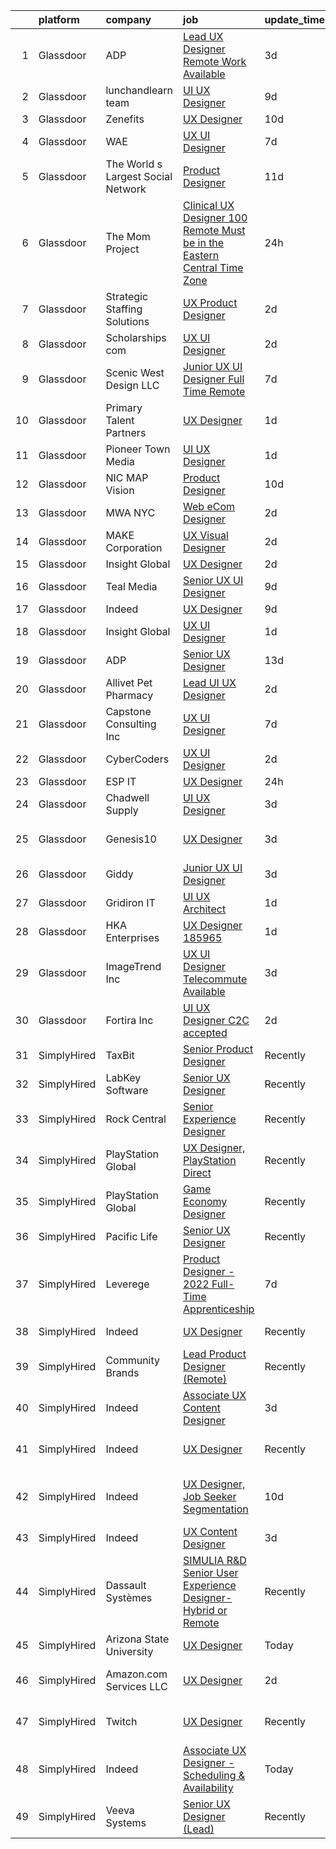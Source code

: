 

|    | platform    | company                            | job                                                                                                                                                                                                                                                                                                                                                                                                                                                                                                                                                                                                                                                                                                                                                                                                                                                                                                                                                                                                                                                                                                                                                                                                                                                                                                                                                                                  | update_time   | location                       |
|---:|:------------|:-----------------------------------|:-------------------------------------------------------------------------------------------------------------------------------------------------------------------------------------------------------------------------------------------------------------------------------------------------------------------------------------------------------------------------------------------------------------------------------------------------------------------------------------------------------------------------------------------------------------------------------------------------------------------------------------------------------------------------------------------------------------------------------------------------------------------------------------------------------------------------------------------------------------------------------------------------------------------------------------------------------------------------------------------------------------------------------------------------------------------------------------------------------------------------------------------------------------------------------------------------------------------------------------------------------------------------------------------------------------------------------------------------------------------------------------|:--------------|:-------------------------------|
|  1 | Glassdoor   | ADP                                | [Lead UX Designer  Remote Work Available ](https://www.glassdoor.com/partner/jobListing.htm?pos=113&ao=1110586&s=58&guid=0000018271ec21cb975ec82059b8a47c&src=GD_JOB_AD&t=SR&vt=w&cs=1_78353e70&cb=1659768677167&jobListingId=1008047592048&cpc=0FE1F5EA2BC84A01&jrtk=3-0-1g9ouo8fikhog801-1g9ouo8g32f33000-2964b2fa15e3ba05--6NYlbfkN0BdBocYeX87Z3tbYO-a3tIUonBsExDdYt9uQcyNDOozXqP-6GfjacfgnJd8vJ-A5HhoM3nf9_HC2qNaRSymlZrdK8-vkRQj8vwJovxOjQZ2gIJJItXvwpsyUi8fWUaIFTO4svYZl7Mv7NMLN9LI1_tW7_BSGKQ-ihlmHMEOpOZjx5JQxGOnp2u3OcE0rcitH2UwTkB9vIoiKggodjzbggKwDTOLE7uloupfEhzenjP9AmYVgO6oRorXgshz1RB4HnzlOWYBzdqHbICBejJikYwj5rSxy9RaAD9nKir4R7DQgSjOrHKNzgUsyKJ6RRHINcuF5X95GJnQHtQ_s8eXjdLcEv2nDuiY8RQSaj8JfTsZZoJnCUZMYL_KDAhOe_jLQPU71obpXW8L1w3NT8LfOMX4UvAHcGOga5-RWBoPOuXL8v9VXj6fUedbj3XnXM0NPZNvOAPApZSaEZBftwTDCtJpkCO6nmsp8Q4ASdVYaRbwyOofy3vPrH2Yy3MDFTgk0UQvdCtvkA0jcRH1YI86XHXc3AdBc-2lcAjBLog9aE6BOA%3D%3D)                                                                                                                                                                                                                                                                                                                                                                                                                                                           | 3d            | Roseland, NJ                   |
|  2 | Glassdoor   | lunchandlearn team                 | [UI UX Designer](https://www.glassdoor.com/partner/jobListing.htm?pos=115&ao=1110586&s=58&guid=0000018271ec21cb975ec82059b8a47c&src=GD_JOB_AD&t=SR&vt=w&ea=1&cs=1_9686c7d1&cb=1659768677168&jobListingId=1008032899077&cpc=42BEC95245890617&jrtk=3-0-1g9ouo8fikhog801-1g9ouo8g32f33000-3a8de8d5037b53ff--6NYlbfkN0AO-lx13pzomzdSppJUWL3QXsQT8oyFk4U4LWH8QC50CrUkuoTKjyfFxBUFMge57YCzx0RGHzuyZOwCJLs9LjpM4-d3TNMu8XOLNPlr8rnJr1vUm62btjotyH5JQkI9zphXMC4dS4GauxH8nPJZBRFLIFpyz9EQxON90JHBSEeTJcpM8CbSh698ZcHvT8wA12HhBIPyg9HqlgnXmWD0gGA__C34rPLdNKmqsuoVJWBKytd7CDfWWVklElwxB8_HwNHgMHpfKKUuQdUE45ftEJIMfvUsznwpBL0jx_74FJD-0Z5Up5YVkiv1JsJL9vKL38qIMfoxQ6mxwyS_EWu_CmgwZSJpD4WyFuo12vqoNXUB3j_d1QGcLi2o1Rz651rakoZGQhh-ANFTvufXdZcrx4CvGHRRVSlsldqGOTyzXXzH5h-ps2ap8xPSejTp64T42z_VPty7fvXRwVt6wPfvZl7wTFNgiYB45MND3nYPeSE3En_WG7JT4oWq)                                                                                                                                                                                                                                                                                                                                                                                                                                                                                                                                            | 9d            | Remote                         |
|  3 | Glassdoor   | Zenefits                           | [UX Designer](https://www.glassdoor.com/partner/jobListing.htm?pos=114&ao=1110586&s=58&guid=0000018271ec21cb975ec82059b8a47c&src=GD_JOB_AD&t=SR&vt=w&ea=1&cs=1_a5489a62&cb=1659768677168&jobListingId=1008030476790&cpc=E773D000C9BC26FA&jrtk=3-0-1g9ouo8fikhog801-1g9ouo8g32f33000-817899e02a15b526--6NYlbfkN0BP7N8pYsNWMWBMaWl8ZL7hgGB0AUGZOiHnEaoLHNDW9ROvVNa_h-O2VgHJxwiiK0EddK-2tsEn7g2Pl4FJZreyJaNuaWZKfgHyf8kZ17BjZKFvkiG0fHh_zd5iBX4nZP02WwC8DqDKxbPqXVxzLe1nTIUtK1upaDjoVAxCrLTmUJvCJwS70CQooV0a2rn2zlTou2ImYtq59hwnvEdkmMl_Cnz7GOZ6DCf612gs2bkXYl5Qvs0m8C50zrTPHEIpTvTWcS3TtNTfIZzlOCmw-qrUurNwtWkm02VvCqqlCSwKUaPN8Vid_yzvbgxX_GGjqrH4GKsNiK8oCY19xuSMIgWy-a-04_S6KlOVWv4wmE0Umcan6JiFDKqKVFZZWye0TIuXS7UiXX1M2KkGH5AdZoGz1b_p_lLSro7QJNetyOoOhJXhltMzpbOkkbp8yrA4Di21VZLJJCsI3Eo8PI21QipwqAZOCBon_vIjmaLj6rlhfcMNhmrEhuWx-ehllMmdd2Q%3D)                                                                                                                                                                                                                                                                                                                                                                                                                                                                                                                                 | 10d           | Remote                         |
|  4 | Glassdoor   | WAE                                | [UX UI Designer](https://www.glassdoor.com/partner/jobListing.htm?pos=101&ao=1110586&s=58&guid=0000018271ec21cb975ec82059b8a47c&src=GD_JOB_AD&t=SR&vt=w&ea=1&cs=1_69298388&cb=1659768677165&jobListingId=1008038079595&cpc=19A63F97CDAE9B19&jrtk=3-0-1g9ouo8fikhog801-1g9ouo8g32f33000-96f810d3dd78a011--6NYlbfkN0Bl9QJxqCZcWcAyXa034HOvbvet4oZucNDN581_ynRfl1w4Z2vSbYLN9J-8UY_LNbg3m-wMLwqRrFpu-w6Fm9bPy0kEXKbXLW2JhRjyeVIahrFNWy0-9x_5p1p1HaKqIlArE7_fjiNvi59wTmWRIQFnQXAdZ0TN2uC0Qo09sXqJsN5MOWqfKoMeCEFkTfsYeyRI7H7_cszhZfC2x3gUu_Cxeg7mCS_eKhLIL3wZsc0UjdD-QBUN3kd3DBZksrkLVYF6WY-AZjT-JrZ1CrYdXKJOgqqQf_ugdNge8nKp_z4k1Z2P-l-vMiQb1IKHBg3-5DL-f2o0oJBOzR1Y1mIdEoUf2v5Fyt-ACA1x60Ker0hIsb3OJbTJEqmJJF95MTsM39NgXiER20lrhdZfDwHED_PceA44qUrYGfA-2bhBFQm_pc9pvYVC7t6hdfPUXccUzKoo_1czW_YuYXEJchs9YGwES_mkb5efHzsFcOtapFlN0Qj6lFEavoiQKXG-K1n5WsY%3D)                                                                                                                                                                                                                                                                                                                                                                                                                                                                                                                              | 7d            | Rochester, NY                  |
|  5 | Glassdoor   | The World s Largest Social Network | [Product Designer](https://www.glassdoor.com/partner/jobListing.htm?pos=123&ao=1110586&s=58&guid=0000018271ec21cb975ec82059b8a47c&src=GD_JOB_AD&t=SR&vt=w&ea=1&cs=1_9a515d9d&cb=1659768677169&jobListingId=1008029344286&cpc=9DC6E4D8324653EE&jrtk=3-0-1g9ouo8fikhog801-1g9ouo8g32f33000-9038949e2b442817--6NYlbfkN0DSgjPPcnEdvoK3uuxfISLALE6pB1FR7YSHOr_tSg5_QGIhoz_2VqUepdcKLBLI_zT0NNf9qMDHy8U3JDrQpA59ZuLrOf4dCOabAlPdJThbn0idJRgoi3nAMvGzuK-IiTumMQNc6q0RpHt-2PUkvL5rFLaB3SvVYMJY5UWoLVAIzs_H03jbNn14qHf2MBWS55Vk2rDoqxPNTXevsMw3BRu2Cz2c-6JPJvbSGzayAtOa8YCjPq5b5Eb5n1P5EEhhxz4xs0dV-S-ez4wy-e8OGg0hFbyBXXE5hSpQeFQrsV1XIKZM6sn1FwKi9nEq0pXxBMi3zBfEua_tZuyusDae-rbqXsj8S-mmjXRYnZ2qTDdUQmx1o-FhDiQ0zfvI_1yhX_uAJzslZ-l9az_GPpVpN2zRiRuCbdfcUl08iIq6qkk_vWrPffKYXsN8a433-HVJNB81cMR17x_uchZoR7ARb5t2XkuxwCBzd_wQ45BBOf4ZqovCD7DfaqQOUTkH6YwulmPegjMEtPzS6NYVua48fUn0A-LTQEQe1L7B6bfnkj1g043_HUAscIiqoszikcPpZeAtQYpVv4uK88xJHN5eEs1T)                                                                                                                                                                                                                                                                                                                                                                                                                                          | 11d           | New York, NY                   |
|  6 | Glassdoor   | The Mom Project                    | [Clinical UX Designer  100  Remote   Must be in the Eastern Central Time Zone ](https://www.glassdoor.com/partner/jobListing.htm?pos=110&ao=1110586&s=58&guid=0000018271ec21cb975ec82059b8a47c&src=GD_JOB_AD&t=SR&vt=w&cs=1_28cb5020&cb=1659768677167&jobListingId=1008056448532&cpc=76BDADE3D6D9A820&jrtk=3-0-1g9ouo8fikhog801-1g9ouo8g32f33000-2f4d3b2958eacbc2--6NYlbfkN0BDp_epf89aHDQhKpPegNJQ_ldQpEFZQsM9OcONMGxWx6pU56EKHF58QjVdAUvn2gWS6t2tWCxTJ1UmOyUBc4yZaWsaawL5L1a1CNEW6tlPov5FxZ-IUXih6n-o00kS_hsYzmwbiy3BGXTTNaIC5kNk73ShYyTZ1og7xEagYjGPvTS0zM4_VbP04q26RR23DNocJ9R0LIc6UWPOEHxQI2H1Bws9teAkOfq3MQN6nuxDmJtlAkJS3_6T7sT09WP-_6LAQ9zx2jBbIRw5SpCnpIzp2HTRE7q23c6w47OwfejJ_FzfKgwD-HlzpNZb8I71EJyudiRJqSpYK5pKaOt7ThQ8alciHNj4lyS4dqscc6Gs-zHDM5LwG7m1-f7QZB6rZ-7h2UYBbIMgdVsqyTUQ0a9q4oykzTyNHnWoUXSNZAdIy1fZgks_OYcVEBZHf8jgstMaOTQIjR2JzFgnu42k3oN7ydKg6n3iO2zI4aa7sXnTlQCv0N-482TpONrSNA7j8ff_41PIqTjBXY23vxxpih9QIXG50QXjY03IucFIAGdIZv47lPdwWrrPTE9RbJSGA-g%3D)                                                                                                                                                                                                                                                                                                                                                                                                    | 24h           | Remote                         |
|  7 | Glassdoor   | Strategic Staffing Solutions       | [UX Product Designer](https://www.glassdoor.com/partner/jobListing.htm?pos=121&ao=1110586&s=58&guid=0000018271ec21cb975ec82059b8a47c&src=GD_JOB_AD&t=SR&vt=w&ea=1&cs=1_69e26070&cb=1659768677169&jobListingId=1008050113855&cpc=FAE5E775D180B2FB&jrtk=3-0-1g9ouo8fikhog801-1g9ouo8g32f33000-98841d19898350f3--6NYlbfkN0CB4h_TpqywgMPZecH4V9H9bCqyxawBCNsXMflKEtNjwO2fll5mMkHpz7n5uDiwffxroCJ3zDFyPjbN0ZgzVfzAMnmutJI_FMToLbH5l15KIrxFL8ROnZ3z8rbPHPISNGrdzItaryv6hTfvTvaZJ7ewmAxc4E51W7YMcmomoWifZWozI-0g0GxvmR74hkvTmhNGslf1Ld-1stMZl9lUlGX17QyN--UG0A_jI6YVxFFX0DpBymU3qPCVAztg4bvMo1cJhXSTe28yITtfAEHyr7fnw789aoeF0WoYegU-jHA3BF4Kk1VptKEdtZXu7Fox51JKc7mOOYwkPswt8nmuMeONFQ2YrAYFUhlAEBdtPrf2hH_TXuCxq0VU4jSkmWNseNWYWjryNuw-jJTzbIehkMbjDOSTaJVTQ5K_lsCnY_yf6_1xM7HNh8jqG7Xp2lpe_ojONyErt59rO6ZZKDF6DeCHLj5z7Wm862MJbQtOYf4n0UWsGdb0AgBB_CfwBtQ4fIcVKZZt8YdsOw%3D%3D)                                                                                                                                                                                                                                                                                                                                                                                                                                                                                                           | 2d            | Remote                         |
|  8 | Glassdoor   | Scholarships com                   | [UX UI Designer](https://www.glassdoor.com/partner/jobListing.htm?pos=108&ao=1110586&s=58&guid=0000018271ec21cb975ec82059b8a47c&src=GD_JOB_AD&t=SR&vt=w&ea=1&cs=1_77e55eb1&cb=1659768677167&jobListingId=1008050079238&cpc=1160948BCBA38B5B&jrtk=3-0-1g9ouo8fikhog801-1g9ouo8g32f33000-97a8acf3ea5c8738--6NYlbfkN0DWtRa9NJfjQIs4MWRRqD4F41esfMsK79cV24t80VXfzZFDOyjDImd-IclW-0YU-FFRddvaqkPtoCSFNAvOXXkQMksm5Muj6aGNoc3nAmfzlON6-bxQzkIoj9ssJ2UeiNKRHWt4mOANrnVEggc6Fd3aAw1eYDzyMFhbJ6fhSA2KdkFNxX7mpRoA-c4OrqGldVtkH3MgB41Cyf-JrA0lt7o5DBx7WjIVeCtOOCKw2JDsw1IsWXCbPq3G8ETmguV695J06I2_cU9-2l2GxQYr2nrgcO0TCxb5h6pEbRyP0rPGRnt8JnOeMpgZggLvhYr8a28RklFNV_A8SEqfRNR3UjsmYim4ICDilBM5GBSUWCaf-tLZ2O--MvhbSbfoBn0XZoIvLyTc-WJG9j1dmhpqYDsKdWGTPg_iZqlgXjV75SNVsMwYG3fJJjZNTNHq6q1ojcnd1fxoVxtzSdxEe8iVJofc8dkyHPUZYDx0zyUCfa77dgStmUIdyBQ1)                                                                                                                                                                                                                                                                                                                                                                                                                                                                                                                                            | 2d            | Highland Park, IL              |
|  9 | Glassdoor   | Scenic West Design  LLC            | [Junior UX UI Designer  Full Time  Remote ](https://www.glassdoor.com/partner/jobListing.htm?pos=105&ao=1110586&s=58&guid=0000018271ec21cb975ec82059b8a47c&src=GD_JOB_AD&t=SR&vt=w&ea=1&cs=1_de3fd11e&cb=1659768677166&jobListingId=1008038829494&cpc=9908D8D4413DBB8A&jrtk=3-0-1g9ouo8fikhog801-1g9ouo8g32f33000-dc813bf411e91ac1--6NYlbfkN0Di20U8kyODQb6-AO2Vji-gz3AZLHnbpBo966FLagvruq3rFILu0QvDCpK9UhdhY_d3JowbU6n4M11Js_LYbmnqLHRnBQlkIY0B_Cmuwl9MtxMY5L1RwWegY5XzXch3d-pZliW03Y6g450BCFkjxvpcFSRt0cU3pNoMNOeHGzZK_laZvnMCqk-rDD-w6puXKxHXeoK1EHErHaNKfSzikUQsCo2vmzpCv2I2eBu4rA5UdHIRo4_MEaTI6COBn3UN2i8pZXMo6Xj7ZS9rYrcbgY8VrJbUhI-CXn9ytgkNDFEjqWZDmxo_JeMZHlYQuj-gfHBZMR7o_ekWv4QAXqXtPCGzOlAwEnvD9R7UBEnJ9JIOjDhFEpoTmo2Jj9v55aNhsoAA-mSXRF7VNrkdwggE4mAZulu7LsFTRZqD7eO6kWwN1dUX-m8qRU2HO9U3zSV5tcG6ipkX4DwxwA_PwHFLXGeG)                                                                                                                                                                                                                                                                                                                                                                                                                                                                                                                                                 | 7d            | Remote                         |
| 10 | Glassdoor   | Primary Talent Partners            | [UX Designer](https://www.glassdoor.com/partner/jobListing.htm?pos=125&ao=1110586&s=58&guid=0000018271ec21cb975ec82059b8a47c&src=GD_JOB_AD&t=SR&vt=w&ea=1&cs=1_0cb60c88&cb=1659768677169&jobListingId=1008053524519&cpc=C4A69CCDBB3B9599&jrtk=3-0-1g9ouo8fikhog801-1g9ouo8g32f33000-5ee6eb20c2b9cbab--6NYlbfkN0DOCvLQenlXS7fh3AEEtPwhntZQnPW7UfiJ0vyM-Z38ZvlXuLrJoooXVJlodcpC3T8hTzOvpiK5C4H6wi1HvJ2huspCpdvkP31oKJ33ilDiCz8Qyc0dfp3O3ryvu4Xl2SMd097I0I1deXUtvkwR6PmfE34mjfrzDoyHVFiO4m1_h6nKYlcIOZxc3RPBZ1plvT-_JzMQ0aCJWKQjxc7r6DvF0n9QaqKRZI7MTe5OYizfRo5z776DoPMtOrnC3cxwBcbwTKi8-V9l0qrCT6A1dNBxfI_HuoBYzqZuVamlJ6uMzH3XkXYjT7NZFi-zTCHbnWIaRFHr2sbUTH_63oR3zNgzNPWpCWvarlZjiXhTRPckRnBsaMQ-FZR73cjifPmsuRDljuBGWx-UkerWMj64Bcgh80KsWcUDfCly0vIn9qjESoU_eRkI8tKUpbvriGWFiSMIMiPt6SMr8GHtm1fxI_etLaQkiYYprt4vTa2vzxlMMYZbaS3LseUE8AnBUvVGwkG3SNNPqC-WoZlm97zj7xbD)                                                                                                                                                                                                                                                                                                                                                                                                                                                                                                               | 1d            | San Francisco, CA              |
| 11 | Glassdoor   | Pioneer Town Media                 | [UI UX Designer](https://www.glassdoor.com/partner/jobListing.htm?pos=106&ao=1110586&s=58&guid=0000018271ec21cb975ec82059b8a47c&src=GD_JOB_AD&t=SR&vt=w&ea=1&cs=1_0c5207c1&cb=1659768677166&jobListingId=1008053519695&cpc=1CBFC3E34E2A31FF&jrtk=3-0-1g9ouo8fikhog801-1g9ouo8g32f33000-7631de82af3645a9--6NYlbfkN0CG5R-8GSUHj9iOWrZmUHYQdG78PYNqJz2I3anfFdZgO42GPmU-HaHo28VJBSjhZw68gRlXoHu4cgm8OmjlO4PsgpJ9ALD9pHnpXWT9mqRuP8sE_xZcvUPifgP6t_3ItmEJSqjnY11aEQU-qNFXUlD6uFhwDH15dAgDr154SJiKyjDTI2fcvCIACWrBFcWJl98NuQh8yKkGwQFbIGQDz_FKpFE00m5lupxGxVQukh--2OHRGPh9pRIWsecoGi1mJMEqDR1JOMZQCdobPyXI7KlQ-EGIG_P7-N-aJ4zzzbNJzm8XWcI2XN5utt80VoMlOGONjEuP0Fb1b9_7oXl2_ATNgNijrrIl_I_05-Sus_dzt9FKGTa81V8gb1SP52VqqE412nMPLrcCY5vUOWenXQNgG5LAbRBrRk6Yj-joRGvaK0EAGpIHkWc5i-_WBeExgyufc6LxSBbTLgcWGyR0AEL4SmmG3FcDYE3SE8PXABid3M7_47hwA1H59mXx5RTqJD4%3D)                                                                                                                                                                                                                                                                                                                                                                                                                                                                                                                              | 1d            | Remote                         |
| 12 | Glassdoor   | NIC MAP Vision                     | [Product Designer](https://www.glassdoor.com/partner/jobListing.htm?pos=104&ao=1110586&s=58&guid=0000018271ec21cb975ec82059b8a47c&src=GD_JOB_AD&t=SR&vt=w&cs=1_d1196b6b&cb=1659768677165&jobListingId=1008030867814&cpc=4B86475FAF393599&jrtk=3-0-1g9ouo8fikhog801-1g9ouo8g32f33000-60d9eec4c2205df8--6NYlbfkN0AtsoojotSgbIPhmq4zAQgMxAsohilgvjj0WpDAr-D6-AN6xsHP4aec7gX_7i4O97P3euTb_mLS8EUjoViJCSDtRmeG4FYVXE0XYZobGSwhO6ncyfoaangJZqhXvNaJS6aC5NqmmPwJE0D8kR8HMLaUlxRM5YxzX2UJqgW3lwv5sCS5HadJjfdx63sk4VwrECSDPSlmhL9k6W5FVRfP1bSxK2TMFlCdsJBOb3RiId0EQA_CGDMAjlQSqHi9bjbQ9d6Rt3q8fkkmrnRZEfRhgolgy8w4IBifWgTk8748W5ujynjlyA46i745P4cZm4Bwnc76DPS1v8uh2llQPsdwWYbZeDPqJgIXmuCc7N2xBhg2Sm6i-BJNFXYsRi6Qh_c_R9syOxXS724l8R2FoEG12v6gdvws9bcN330MzZNatJ9GIVCyCeFzWEQmXQPfDUNh7nBzSUbFNR0EYM2_P0Je9w9ROnK44gl2hjtgkTIAMXD33VdXtEpuXFlUYzc5_BDI0wlJvX-YC5q-W3OO3rcByX_ppbF0bNO2PHz_qv_wMQznNz3-BemzCv6N)                                                                                                                                                                                                                                                                                                                                                                                                                                                                               | 10d           | Remote                         |
| 13 | Glassdoor   | MWA NYC                            | [Web eCom Designer](https://www.glassdoor.com/partner/jobListing.htm?pos=124&ao=1110586&s=58&guid=0000018271ec21cb975ec82059b8a47c&src=GD_JOB_AD&t=SR&vt=w&ea=1&cs=1_13741870&cb=1659768677169&jobListingId=1008050965432&cpc=D2F1DE17EE1F43B9&jrtk=3-0-1g9ouo8fikhog801-1g9ouo8g32f33000-a5d3d31ad289c916--6NYlbfkN0DZZww-p_mr8GWlqIRBY21Wjl_Fk3kglyx5_HcxykVqwSsECBUlGZCPUD5GS1d_Bdgu-8oeqDOWH8NjxxueJuiy_0AXQ1-PcQOAZ5DIEwyWBKBsUeZOQJZyk7KyVhFHU9eQlvxXGO7mLDhfrr_Oxvg63cze5VN-NmT2hcFzTjOPdrGUXgeCP-ue0OWcckCoJqJpnuhfsqfPM7ReVerr61hziagvj5_gRUNhDFFNNHL_qm8ksfG0NpkOx87CoM_4s9zmZBVo1FTcNX6yHyQe4jX0BMU_Xn6cg14RJl-XtBcMPNVd34dipwV-lCjOQumJwQHCWlNvMx2lL55W0fq1s2_GTeUmzwgp0ZRMAuVkEK4A8WhwKB5s2fU_SciO2Xvzuzi6ReQAWAA3a1a9Zl5SHJ8BkAaOiYVmZ0-tsfFekL6hovXyRqW589HmtbzDFwYYMPSJqCD1Dj4Q2Ns3_18vVX7NHVU8OR3CBDkC27RuoJxSPUV5XpWMZsP95aDO24WiIHY%3D)                                                                                                                                                                                                                                                                                                                                                                                                                                                                                                                           | 2d            | New York, NY                   |
| 14 | Glassdoor   | MAKE Corporation                   | [UX Visual Designer](https://www.glassdoor.com/partner/jobListing.htm?pos=118&ao=1110586&s=58&guid=0000018271ec21cb975ec82059b8a47c&src=GD_JOB_AD&t=SR&vt=w&ea=1&cs=1_cd2f3ae8&cb=1659768677168&jobListingId=1008050569538&cpc=8795CF9063CD573D&jrtk=3-0-1g9ouo8fikhog801-1g9ouo8g32f33000-1ab1234a9cf573b0--6NYlbfkN0DBngY5b4yB-TlcVsy-QsRo8iRp5hY8m7P-4u0yD8OPehX8tfe9tVu8yLDxUwV1mcVVr6HQqK-XXkStH_mES8yzFr-Xf6G09LuMOB_7GimOBH5KfRR9xl7ZTuR8idW0MzBb19k_xIbuXGKNqFpo12xLahpHg0En46R8fWmnXemyPYwd4yWJwnwIE5KQ1uhmBqjM6CnGU85vqC42v5HUJubhVC6uR0Y2QXLo0M3P2mTmJATOy4NMDv0WsJHR1AE3UpjeTmcLyKIiGZcRUGWbIa_VqgogcZ-ogoh-FZUrJZfvp3txO1Xes5QGoVonE6hwbUMkWrr5raI6vtX9ZkdT7iqqK_6iEVP_TkhMCUbY0a0dhe5td9YGCfNkofZzSnpZZYPVhkJRblD2vv2lvSqluhwX1ob3-ALMbf-IpGYSTs01kHjaJb33q6tYG0Djc9UZWHwm0BH811Om149q32KgJnxX3T4g7KyVDY6Somi3x1pjubOFR3flDdbDdzaUCbqE5J0%3D)                                                                                                                                                                                                                                                                                                                                                                                                                                                                                                                          | 2d            | Remote                         |
| 15 | Glassdoor   | Insight Global                     | [UX Designer](https://www.glassdoor.com/partner/jobListing.htm?pos=129&ao=1110586&s=58&guid=0000018271ec21cb975ec82059b8a47c&src=GD_JOB_AD&t=SR&vt=w&ea=1&cs=1_7890e2ac&cb=1659768677169&jobListingId=1008051039502&cpc=451933188B21919D&jrtk=3-0-1g9ouo8fikhog801-1g9ouo8g32f33000-c392ee46aa340a1f--6NYlbfkN0BKkHZu3wF05EeDimN_p6sYpKCMArvwa95YdH7UpkaBCobj99dZAfyuabIV-dEThHX6l27T5hlGggf7tU-7bPjrpMbHOlltHR2S2wo0YjGu8vMe8qhcjARM1tP79N8pwBMBG3ApmqCpkRHxj6lo2PbfAxa0WuOaacAyKSM9TmvnfNKDvFZsV2k4VG45SD9MU_sojeU0SbAS2yo_xFR4sDJERNqjHgp4tDbOdAZ4ixTq3Hi6L5uDHUE8I4CR6O9V1fWEcjrLmUri395Wb707DjCXEE8hrimd_2CODCu3uDH1BawC0Vyas3m_O9f-egI23Icr8Cldy820WqSoc_ZB6W-XyTJ4b-F7J_wY5k99btRMzupkdji0avIfTkpPeuzNxXzUT2yzvw5mYSfLJbVXgzXFYTPDkLPLaq8ZEZ4IDE29WOSCODmpGOSxoREl_0cPMo88IbIEpJ_OOqusK8D25soKZBsF7rq4SWIIcqdbhSmdQbUoaXC0Y2gvWgpK16vjUajt9FrQLXZwn7O8XNTDsXZR)                                                                                                                                                                                                                                                                                                                                                                                                                                                                                                               | 2d            | Remote                         |
| 16 | Glassdoor   | Teal Media                         | [Senior UX UI Designer](https://www.glassdoor.com/partner/jobListing.htm?pos=116&ao=1110586&s=58&guid=0000018271ec21cb975ec82059b8a47c&src=GD_JOB_AD&t=SR&vt=w&ea=1&cs=1_bfe42250&cb=1659768677168&jobListingId=1008034205239&cpc=44CD5376B8534B8F&jrtk=3-0-1g9ouo8fikhog801-1g9ouo8g32f33000-cc4dcccb2709841a--6NYlbfkN0CtoeRtagomAT2JEB0rPmXxWxZuy07FcrbwMayxAi8fiK9G27nXMfnxyjcHhzI-RVvPWWFnszULFj-1xjhhBRaRWZk3pxy9NNprN6Q1ZBShmS4onhZFgXyFWmr5x5vZ5u43-9CCeRy8zEel8bmbuJGlxYxsNYSMA9RkWHsUVXVAYYr9SB71EMnzNZSZ9V0SDU0ZSkMNWJJb0kMVGZ9KRKkkhPf3jiUn3VHX2d6-c5Ua0Lt0lKrW0qned1Ifv7JUBI8UtMxm9t89FaueXuVhqnrupkZSLM2Zk7C2XM6338hHRRdFKZv1iCZW3kE6jxB52JXfas_OpH2lKM5_cyMoutujO7JNHpc59YS0jCo22HdAaGkFD63na-XMWlaZqJcjr8d-3a32q3cyUrGXmXjKNOjiP3ZOpaIuiLyqn97G9tcIv2_rwa1NbOjd3gcm4TtmCdqfo4b-G8iiGkzcrlXZ5c8AbsAqdYfJ1Np-plkMGFp-L46SGE4xjd8O8MtOq94xyZMk39RQnR84MotvLrAx8K2d)                                                                                                                                                                                                                                                                                                                                                                                                                                                                                                     | 9d            | Remote                         |
| 17 | Glassdoor   | Indeed                             | [UX Designer](https://www.glassdoor.com/partner/jobListing.htm?pos=109&ao=1110586&s=58&guid=0000018271ec21cb975ec82059b8a47c&src=GD_JOB_AD&t=SR&vt=w&cs=1_acb61008&cb=1659768677166&jobListingId=1008033235229&cpc=B101C867B3EF2D75&jrtk=3-0-1g9ouo8fikhog801-1g9ouo8g32f33000-dffea64849a95273--6NYlbfkN0CiRNM7CVr8YueLFKlzwbFWI0o7IjV438l4sVrvKZ0flpURU_mqoI8EbsK64YRr3OBE7-7hwEAguFsedq6ZFPdQGSNkKEZYr3ZQHsysnaQRAkLx1mpGi6CRjh1yQzk0lYs7NfThxdK2JjB3wbdCpDTgNYhuS5egHOMo5YNe95Z1KusWhllQhIlhJxRPQr6v1Lwwv_Yn-ibr44rviZKZxsqR468IXKpG1S8ild2KHCwPqLly8XqCJBbPUrv5kWPK9B7ny4pkFb97M-m6ZPUd3JO2rIfCRLpql5CCzhtCYTJbju8JOex724yTkxUhhN6AikTqivtii3OG4M2yFyVkWUSMQwV1hDz8uxBIp1lO5nzb-1_QEBoVj-mU4aFqOXjDapWWSBGkiHYzm0T2iz-mKLJA8H1MGec7u8xwO-LvT68OaCjWwCgKKsGjqJCTqkkMBdoMWL2d16e-_xCgzbYqQWBkvGd-6C-L3IaP7_hx_olPH7blNXUOw-JGPIi9zcZ3_jXflUtrEDRScZuXso15qTHpwoePZQYLhyn6cF0M__2AJA%3D%3D)                                                                                                                                                                                                                                                                                                                                                                                                                                                                                        | 9d            | Seattle, WA                    |
| 18 | Glassdoor   | Insight Global                     | [UX UI Designer](https://www.glassdoor.com/partner/jobListing.htm?pos=126&ao=1110586&s=58&guid=0000018271ec21cb975ec82059b8a47c&src=GD_JOB_AD&t=SR&vt=w&ea=1&cs=1_03673f2d&cb=1659768677169&jobListingId=1008052953190&cpc=654405A9B1E0A9F5&jrtk=3-0-1g9ouo8fikhog801-1g9ouo8g32f33000-470d05866739d055--6NYlbfkN0BKkHZu3wF05EeDimN_p6sYpKCMArvwa95YdH7UpkaBCi52Bcb3JNt3gbZrKB95T4Y9O33UVOiehw7FoDG-GaaEolMUnReaTRE5kFnSvKQ91awDatfl6aDg4cCmf2sjzftduIbpcOyxkJRh2gvKjA2XJ67VllMUhR1DxjNU5ecHPsdfs24_TIUxSUXiOGg5zBu-w-dN0W7KIjP6YThTXgVWmORsUNyy_K3YqGyvNe0dHnSwzrMedMbe9byRrWx6WoJmpHDKR7vgnMTbvbdPK5We7tOUjjYYkhj60Bg6_x2WKQSL5Hsck56zANPMPOuerOV9IUOR1EkjQrF29V_JeIZJjziMaaAfztfl1EGWjJlpqvFIgDAaLKA0ehQBBd8caUjV9FWozABwkGW7U23qrJ20weuHoPLTBlUalGIYbh6NU0gWBqi_P_BvMEg0elJUYDMzNM3EydgWrFpDBKo1m9dPfqEDU8foiAIV8mhldXO4hVoB1quHT9TKOthbvqy6R1dgcylVzs3vVA%3D%3D)                                                                                                                                                                                                                                                                                                                                                                                                                                                                                                                | 1d            | Remote                         |
| 19 | Glassdoor   | ADP                                | [Senior UX Designer](https://www.glassdoor.com/partner/jobListing.htm?pos=111&ao=1110586&s=58&guid=0000018271ec21cb975ec82059b8a47c&src=GD_JOB_AD&t=SR&vt=w&cs=1_c5fcda78&cb=1659768677167&jobListingId=1008024932844&cpc=D7FE8E303655E3F3&jrtk=3-0-1g9ouo8fikhog801-1g9ouo8g32f33000-488438198b793550--6NYlbfkN0BdBocYeX87Z3tbYO-a3tIUonBsExDdYt9uQcyNDOozXqP-6GfjacfgnJd8vJ-A5HicHqTZo7SFW2qTYsNCTuKHbipRB833w72DsnkLfY-_2y7aTaqT1lwe7xqs9WlWRNviv0YZJ5PFGpfEzHVdggSF-Fa1yPTTEKsb0r_n4hxzMIw73lpBSbpaiZiHZZPLEtvCsnSmARNiY7Y1EsuVn_ftJF2l7CUSc3zAxwwjlsEDrJqsp8G6HiFKk0rbV93or90YJwz9Ko_2zKtqrKBCgLmHzbgj-KQvXTbks-pr81pcC6yhxmf_ai5-2V4BREB3KJmWnGceGJjGI_1hplZzgvlG_RxVFWqCfQypjhY5DisE17GPzuvMwFRY28BLRw0eVrkPxiQoqE5J3668TdLqlEa_mSAuUW_5bjO-PemLwxDWyL_YkpUdd0kLYYbS4qUBe7H6_albFXFcqpJwy0Tpge84PY1ZJ7QIH8S4y09KwMlfXPMcA7qxqbEHgKwvjeZK3q0w9MRvYZNH_pb92akW83154wdQHvR0d-0_nunZAciQqw%3D%3D)                                                                                                                                                                                                                                                                                                                                                                                                                                                                                 | 13d           | Parsippany, NJ                 |
| 20 | Glassdoor   | Allivet Pet Pharmacy               | [Lead UI UX Designer](https://www.glassdoor.com/partner/jobListing.htm?pos=112&ao=1110586&s=58&guid=0000018271ec21cb975ec82059b8a47c&src=GD_JOB_AD&t=SR&vt=w&ea=1&cs=1_dae64815&cb=1659768677168&jobListingId=1008050437239&cpc=45DC3EB807283E85&jrtk=3-0-1g9ouo8fikhog801-1g9ouo8g32f33000-7761d3b620f3de52--6NYlbfkN0CzcDFs8cjNZITHzPaspPYUdxCTppyanGLeq-qEeiOFH9BBGa5mLD_Q1rbMGLN8A3lGCOzQlyRDjtXyLlUpmfIq_IXkTdrApkeOv6z0dZ9LtxWsxq_vEm5_lBPzwT-HvRp2SkKJ4tZOu93e3OPa5A9D-X6xMnjpN9YnfuZf25YcMfkqrHOOWRBk9n4SFXjbw8PxqlEMyjBYLj1J5JyS8rOGtFSacLBS07p84MUnasc0NaVgqgrd2ziljOgbIj-Gd-gjiFKvxTth08GS95pfUt78cTLzSOq2QJlS7tnxXJb_IV8Byafo9Sw3ma7mky4Xwr-OuM3WSnqTWLU1A7yNy1dWuXtFfRN2fj30vI3uk8teT9PpX8DDgTjnptNvYg6TP7RoLVuKpg5sEvpKG3Fpj95icKohYjEu_hmO_K1Lw0Kp6QR1ASTgu5rjnOghYa-5aQBVZaF9RVLS8swuyL3Ju818W85CDyrF1yTXUUYPNLILWoX4bh6m6uXGtDON4782qJw%3D)                                                                                                                                                                                                                                                                                                                                                                                                                                                                                                                         | 2d            | Remote                         |
| 21 | Glassdoor   | Capstone Consulting Inc            | [UX UI Designer](https://www.glassdoor.com/partner/jobListing.htm?pos=122&ao=1110586&s=58&guid=0000018271ec21cb975ec82059b8a47c&src=GD_JOB_AD&t=SR&vt=w&ea=1&cs=1_b400ddc4&cb=1659768677169&jobListingId=1008038023907&cpc=5EFBB0462F9C6B7A&jrtk=3-0-1g9ouo8fikhog801-1g9ouo8g32f33000-af061ea4a5cfc7b6--6NYlbfkN0B96V2X-ktcizmBETSpagECMuEmqz18d3bUfhM7kAXLffEXIEXFlRommVREmklqT0anZiBABEpXDNg3k9unyGK1ffV2YTkEWnCH4PrhuVsEdUG8WAGdHXvJhRiTukQ_sg1Aq7yQttyJVRn-YytSIbCZv_8IzO-XH5oy1KXeU3pHyBx37dGttXdNWWx-fQNHXJ9H1lQ1frFIP6KZD2Og-_jZ5kD0z9ShKUb6-KEN3UfiZekz6EMAyfUKE_WEwbYV_f_K-5Y-w5GGVgAhSufWupdKRPoU-nJINa83LvBl5TF1R7ZSSxj1SkpmcBtAHFUcyP0zbJsM4VSERiCCLHcUYODb_D1NuGjRNYTmHdLU9bw8Bg12-xGUdwHwYcsHSznvsM8t_jacaXgfFWPpMHNpQ6whGdBeSkxnrz8NihQSVya7zEIcP9iZhh1r3Srcmqoj83nKNOSLn_2wrLFBLWAfmYinTS8xO96X0hdy2EHqV-TROCyqbQNOL2xE)                                                                                                                                                                                                                                                                                                                                                                                                                                                                                                                                            | 7d            | Remote                         |
| 22 | Glassdoor   | CyberCoders                        | [UX   UI Designer](https://www.glassdoor.com/partner/jobListing.htm?pos=117&ao=1110586&s=58&guid=0000018271ec21cb975ec82059b8a47c&src=GD_JOB_AD&t=SR&vt=w&ea=1&cs=1_97fd3657&cb=1659768677168&jobListingId=1008051433349&cpc=FA84DF7EA1EC2398&jrtk=3-0-1g9ouo8fikhog801-1g9ouo8g32f33000-c848784e4a217de0--6NYlbfkN0CpFJQzrgRR8WqXWK1qKKEqALWJw739KlKqr2H-MSI4eoBlI4EFrmor2FYZMP3muM1q31frYDbJHY0AlzNGbPbecZA9A-dzQlvIUvaal-76WlyM5CDY7GhnZZLKCfoz-VNKXjrbVG_NzNdHOE38rXBSGnrMShAiJWU5-89TbGBb-NsPtS4BhTtIhvoEqDB7Sz2EM4EWjIFKcsEdBA-gEIEN_h9fV9nXcC0CAVrUo8aiQPHuwYsePiFVDlkn9gx_9dwhrUdXWjE2Z0Vd5PzpZFrmHTP_sJAK6MMtNH0h-1SI9YCS1PEh4Z1nhXN_IAAfwuSpkJ94ZS4Ytir9_oUdJOEsxLoEaE1M4pMu7l-wzYWdus6htKM87xzr-ZFJC7RVlbkw5UKB8fcE3OEnxmr4u6S7qcpOe5HLLQiMsYzvEa_PBPLjIbqxVvRp-_c7XfBb54EKyo2MPuFZmTYYGZ9xI6RH8_8bZqIDknvcXb4IbXq2rMLDx9sQL1uPVBYLHQxBDhYbhEyvbgJWynQ5lType9kyISpSLK_GKihVL0EmKlr06WoUbH3C3zPpzEZGm94LYUtj3a8CHOQkqCMFE9ThSDcUyiGTU5E4g7_4HaIj9GkQjMlLYA29RwPZZ2P0uEN9LC5nqDR05E7dnsX2uo-trYhR0Ee_QmJrdNECMdMtkO7ubs4ZyBuPFb_Kl5I1TRy-xBbMKnHVFALwmfza4-cHrD6nagWzIcQkZDGUOzSQlhySDboIeHYev4xwqchQnnI-InN2vzkWaJaYwDIMhLT-SdMGWdZboGqU21VpFV1DEqOh96xVvDzNYs45tWrZlDzgqdg45yRAyHH4aey5yupcnism4a-fWZuUAh6QdRE97smsi1BJa8Vec7Gw3BhE-9VpSum4Mfth5D473MXzuArTLGrSxewDLJT_gp_GIIY678KYH1uk4AWzi_qhzEaQV5bXgsCsSYh-lL3LDmCu4kBsSJUwIwn0ncFYnw8l1YzCC6Yftw%3D%3D)              | 2d            | Saint Paul, MN                 |
| 23 | Glassdoor   | ESP IT                             | [UX Designer](https://www.glassdoor.com/partner/jobListing.htm?pos=119&ao=1110586&s=58&guid=0000018271ec21cb975ec82059b8a47c&src=GD_JOB_AD&t=SR&vt=w&ea=1&cs=1_8dd5bdad&cb=1659768677169&jobListingId=1008056080893&cpc=1FDE87803EF93CD3&jrtk=3-0-1g9ouo8fikhog801-1g9ouo8g32f33000-b25204ae9d406210--6NYlbfkN0AARxRr_EUdOibJ9cfro25N2qhWWm4uJ3jiBN2q8G7T5P8WVrHsRMoMTnRJiJWyiSoarzQXGzU3QHMKT_xV3snGnP5mVVpvoms7rE_BA49po8d09Fhz4ovsO11jSRkapYkLJ11aTA8OnmZ7X_Ch7mCH3A-NMj3ErX1vWkAz4lkzVkDorhY1NqGhgaOkv5ZKVKVN4GWCAX8Umu6h2ttSVcdLOFk3agv4z9piIcvGUeGYs4Lj69VrfMipuiggHIsdi0HxmZsONJkTkqUr3UBJ3ytYG-sb8GfTmInkbOFa_Ybsy5k9nGH0pWJ2J8U9py6AeyMY7VqDeVFsKPyU5Djo86fvcuFQ2cciyuziFa-8bFRbf_4hmxtRZsJrMOCIi_akrYBiZl8DDKwNnfecQmCIRUYHH2noGxri-CEGc-CWPfeAQyv1qg3g0lF73Z07vpI5InU4fEM7JnU2JVDng4iYYLvpNi1RCjs1CYqKd-JZD6mTjK3p6LQdtG_d9e7v-xohEv-8EouBYBpdipTXmFpBpAg-)                                                                                                                                                                                                                                                                                                                                                                                                                                                                                                               | 24h           | Remote                         |
| 24 | Glassdoor   | Chadwell Supply                    | [UI UX Designer](https://www.glassdoor.com/partner/jobListing.htm?pos=102&ao=1110586&s=58&guid=0000018271ec21cb975ec82059b8a47c&src=GD_JOB_AD&t=SR&vt=w&ea=1&cs=1_b56d0ecd&cb=1659768677166&jobListingId=1008048353069&cpc=C891152315FA1AD8&jrtk=3-0-1g9ouo8fikhog801-1g9ouo8g32f33000-0623b6dee67934f2--6NYlbfkN0A7hBXzsdRqctFxVR-nR18ETFWiF-Vc9YCzVbdqLfWy5onrdVgeVLDCsCLDSYYzjsfyoi6i_gRjvJ-Di9rVk__uvsOB3jbY-ENMNbUbvjEDYnaiyu5_ZFKsIf1PCA9Yk-DbYI0pRDtjcCsGcmv9IB4bPg2lg8EouI1vtrxBE0ls5qfSQfA0_pVeElncGll3MDRYm_0uR0ojJ1zi6c8Ej9p9S3LFLgZtbSjc8pxhkXn3htTYVbtTy4xFPhZ7G74X4-1TjP4kTIpupX0XNNDkDAbYUsYIIGYZ5Wcdl2AVKMRiwFltS0NFoWHRoPDCWs9RKvbKM-vZWPNtL4pvd51eQcKp4Tr7hXAnQktm3RfOTFOK9zVyJwjIqyLM1Gy3SzDTRYk26Vf9MuoU25H25Mx5l8R60q-Jg8vr76B1nDCx5vsTdZEL2I1CRWBXjRSE43oWmcJJIFxkpVyFnNqqvvgDcsKW2aNv-GTEJalLQUL535kiU5BqLsgsT3-fr2owSxJktBWHkd3oCZGAkb3SGjVcqBziZYSGxEDHFDk%3D)                                                                                                                                                                                                                                                                                                                                                                                                                                                                                              | 3d            | Tampa, FL                      |
| 25 | Glassdoor   | Genesis10                          | [UX Designer](https://www.glassdoor.com/partner/jobListing.htm?pos=127&ao=1110586&s=58&guid=0000018271ec21cb975ec82059b8a47c&src=GD_JOB_AD&t=SR&vt=w&ea=1&cs=1_a2fe1b04&cb=1659768677169&jobListingId=1008047809959&cpc=FAE5E775D180B2FB&jrtk=3-0-1g9ouo8fikhog801-1g9ouo8g32f33000-a550448fb6494970--6NYlbfkN0DH3ZduE1E9As6soTCMQ_eON6tHq7OqPUhf7AgflmQgujXA4OA3jaDZsOORdf54BINFv2QIeFGg5QvG6EUJq97-YmJIx3q0kClJ06LzOTIF3SCTDPTlhhsdkgMf9q0Ji_E8JHaqU9YZVk9R1AIGNLpTnxEvZzW6BvL5VHh0NG3w676PRcuGtgOOXyDeVsIzOWUHDsURyvZ3Ls1-UhPghYme31gC0kbYn8xLgmEdy_-IEczCiCV5rzIizEKPAUqViT0k4qt7WHRBrHAdghaSN9jkt6XIUVSJMI9_T4w0aBYw48pB7tgL_j0Hf3XqXV5XcAju0xff2TcVYyMxtiKTSMAu2k3qphh7PCaB21eR9s_g54qfbllrsEAZihwRxQ-K_Zz7Qw20ycW9IJvRFhea4Gwpa8vNpnaNBE9I4z0iAL-suGC4m3qhOyAnNKCl83rAi2S4mR0H5objms7aCBkj7NfMhK4GJsflPFgl0qmFiW_1KLI0iz3I1k7G2SY2RHLIeKqWJfCX19oW-pNjizJ0XVGgv6rRYbThamO7s1dw3UZ1LQUXR-GZAlQJ6i17GHFO4zf-5_4Osp6aVzo1uM1OIvaNPIPI4dD1AWdc_0cpIUoJIrs_lauomHwXX6VDXeFJeQBx8Iz5Bt71xLTR2fpIPoFiHHVRdlbO7V4yjtj-IN_Ueg1QbscI6bEbuiQ8kdw0U7M0OMeUeAaR93uEj7qIlV274JmunSZocToG-6Qu-LK-SaBV7q9CxJSWNVJWkFCctOKCvFGFiYwfJ1bsaJnjeyHugejlC1jde7bx9NgeIiAWFRXVzJu5jbBt5TWLODy7pHDKfU-t4QZmiVWzXQYi_sLlHeDRkBvRNc_AGmkZvfHm-EnfAGp_3UAIf2L09mX12Jsfdjz4IH0fqAuMP87ZxBOWWlIEK-2FpiBQOYMK_eSD4NpJxOQ8ZzcME3lJU-n6tnA9vPMUyQx-BOypjlI00mScpuKfiQbCd7MNcB8NMFChHBiCeD1Tdy-womJycfU1CzM%3D) | 3d            | Mendota Heights, Dakota, MN    |
| 26 | Glassdoor   | Giddy                              | [Junior UX UI Designer](https://www.glassdoor.com/partner/jobListing.htm?pos=107&ao=1110586&s=58&guid=0000018271ec21cb975ec82059b8a47c&src=GD_JOB_AD&t=SR&vt=w&ea=1&cs=1_e0f00c8f&cb=1659768677166&jobListingId=1008047336318&cpc=1120CD366D53BFD9&jrtk=3-0-1g9ouo8fikhog801-1g9ouo8g32f33000-d1a4b60593d89724--6NYlbfkN0Cd5ZvLdai7cR0fypH5_WiGezUQesq24dbKuF0ly35yawptN0PyaNvimOpY191wOVNjCa9n6FyG0SI0mxvhmadnspxfDYAUWLRuIIll3rlK4kI6jXTffRrduenomHMEBI51Hj1q8WJ31fp8KHH0WDZnE4DE0lKRY9aZeALerYkXLAOimo2AhBlDIdqYc5ikrNpoE4CR_wJf0o0sFLfWbV1trUjxslNxIM135P6SYnfrb8ibdLCjBeWRTIugRuCuusf4t_9UpbDRkY2hBn4HHb5zbpbYwC3Mbd-lVEpc8oISaKYgFag3emvWR__EZ75qAhREDPkhOZCxt99NamvLgSWQe1nr10vX5fzpI9ChbMnZl4KgSkzveh6-dcogYS-z0XktmW5eMGYw8Z7xRlh9PpfT54Gu0uuKaHEkoV31i9phX8iQsXM53eqoOVM85l971ViUYDB1xeVoSWzx_0ceD_p-S6nvmbwrh08WBxQyNUkIhqhUWxKXnrnXshwTeZHUOHEZAJiJk3gbgQ%3D%3D)                                                                                                                                                                                                                                                                                                                                                                                                                                                                                                         | 3d            | Austin, TX                     |
| 27 | Glassdoor   | Gridiron IT                        | [UI UX Architect](https://www.glassdoor.com/partner/jobListing.htm?pos=120&ao=1110586&s=58&guid=0000018271ec21cb975ec82059b8a47c&src=GD_JOB_AD&t=SR&vt=w&ea=1&cs=1_c79f9c39&cb=1659768677169&jobListingId=1008053551691&cpc=AC285F3A3ECA6BB0&jrtk=3-0-1g9ouo8fikhog801-1g9ouo8g32f33000-f267684e49ea9270--6NYlbfkN0CTHA6cd59lXtQJ-DuZtBHQsSjOn019HaVEc20FtZol1_8bPJW14iotuMuGn0biAaEwfIExCMkijKdORv2ZEkyj5U6Pf2vsK_kWEYSOa2UCUgfOdZYIIzIMPIjgl_ZrmnWgCEWalQJKrx_ub-AG3n5mxa7_A9Z4zuNMz389Y2lIsYJPg-WNPGRIDxhEXOd-b7ncfypYDjxm8_570wWOQ2IwPldkA2WVVjYBn_a1Zffh3iYrSr3r1mp1oo5l0lXP-dc_K0Axy_PU_tHUDTlsC3h7e60TwhpMi_btQ8zqUx3HQIA88CwCMcQoszjziurAt7RqC9fQrh3pFhQGtLrhTnSQt3hvkJy-CvxGA3Wri0EjrslUwYnrUQ7F456U9HxTdllzaKHiJmYrrmENdoyniX-uZlD9LnSvcPLuq0LUqosve-uNWHc5ORDHz-01Fo2GgF6j0nkVCNNBDFtz7d9qPbmHCSN1iy7MLFPxQMs6qEXZyFj7ZKgijLJZg6S-J-90ucFIlqYqytDLOQ%3D%3D)                                                                                                                                                                                                                                                                                                                                                                                                                                                                                                               | 1d            | Remote                         |
| 28 | Glassdoor   | HKA Enterprises                    | [UX Designer 185965](https://www.glassdoor.com/partner/jobListing.htm?pos=128&ao=1110586&s=58&guid=0000018271ec21cb975ec82059b8a47c&src=GD_JOB_AD&t=SR&vt=w&ea=1&cs=1_f335e3f6&cb=1659768677169&jobListingId=1008053330667&cpc=654405A9B1E0A9F5&jrtk=3-0-1g9ouo8fikhog801-1g9ouo8g32f33000-3fbaeb3a53b38494--6NYlbfkN0D2Zbx9XuZiwQ79GU-6D-_G_OF5jUrh-BR5XA-QHW_xVFUt0QWVNGr_bA4MiO56m0O8l9Iaklr58HNPb-M8V545fuv_BrU3o-Y02dUP9CIrF0ArVQcSj0vUNynNbEGXZbwuv8E_-LdRvVzWW0wAzN_N64SMRisy04CADS5R9TkJk5xIurxxIZNmJ2nmxQnKWq66twoCDQRp598iKpDuXIvI52FkYZv9jyvL_cO7dr2x33oOKY7aGqjSyXiOH5f-uAVfn32Zg6gsRL8xH2dtXWKn79sN93rHlZkxJWD68yx-EaMNSkWPGz8CGIZAlhe3EADKqUZjxabUdjAyiibjsXgKchDwzBo66w_bisR9q-_qCUWmwiQlFJRuYNV-8b7gcdBAvlrDONu7gIrc_sE8AXMWByiJ4yHf10VcG7TK7HTGoXb2_H5kBQRGKls_8fV1FFIZLNCL3BkKvH2okEGLQTRzF_dBNmrEZ-HIxgY6SlrjAgApUh5tYu65RHmvRC3NIIZbUTiEuDAvCg%3D%3D)                                                                                                                                                                                                                                                                                                                                                                                                                                                                                                            | 1d            | Remote                         |
| 29 | Glassdoor   | ImageTrend Inc                     | [UX UI Designer   Telecommute Available](https://www.glassdoor.com/partner/jobListing.htm?pos=103&ao=1110586&s=58&guid=0000018271ec21cb975ec82059b8a47c&src=GD_JOB_AD&t=SR&vt=w&cs=1_93ab0d35&cb=1659768677165&jobListingId=1008048373553&cpc=9FE5D8D7282D4400&jrtk=3-0-1g9ouo8fikhog801-1g9ouo8g32f33000-c94349a35513245f--6NYlbfkN0DrwfU7w0F46R08ZIN8pn1s9hSRnqvJPcbWVx8YEyFsPHLaXtJqEtjTqwlAQ-H4t7MSv0M2iLarh8ZzZaQF3KycC-EX0dQyCJQpgYefs-bvc5nxDSpHI-TK2_mK7jV5m1VUN6jNqdprj6VColdWbV8kpq8w1yeA4bg0v789A-jofViatvEre7WYJK9NLjH6CHBgabIVni5CSLLgUlh1QsBE3UHwZEhh0acgLkP9P-Sxv_3gC-_6TTQ7nsLubXNd13mmUF__s16nnsmbJZPSxG1Rhcfa86Fjs6vojKQT9v9Sm5AlE7UGfG4RwISwIyM_7iUK_lGDpniPZTqnFPQc-I_G-JN3WZvZurdYH15VnCB5aQ_4rxD9qb3eVJQcOcs85nLI6xcxc3GTgiPGdu4V3WYXi3aPsiXlf67uBs3fgXHrgVuuMKmtvIyCCy7YbO5jz3MWBzJpFCISLf3tDIFL8YF-7eb1N_Pz4EVccD4d8N2MCjE-JA0KYvE-MLUA-RKUDl_huBFZhdRxKFKAUhOjol5KfS7LijPkXaZuPkOqT-NRelb5_2HZo4p0KKUst9t6RVyijsTu4b9DPC0w48TAkv7p)                                                                                                                                                                                                                                                                                                                                                                                                                         | 3d            | United States                  |
| 30 | Glassdoor   | Fortira Inc                        | [UI UX Designer   C2C accepted](https://www.glassdoor.com/partner/jobListing.htm?pos=130&ao=1110586&s=58&guid=0000018271ec21cb975ec82059b8a47c&src=GD_JOB_AD&t=SR&vt=w&ea=1&cs=1_a25a366b&cb=1659768677169&jobListingId=1008050589294&cpc=8795CF9063CD573D&jrtk=3-0-1g9ouo8fikhog801-1g9ouo8g32f33000-de93c6e08e421596--6NYlbfkN0CJawNah7prVHbQcB97Gt_E-GEXdrynpKNuJXKWSYkVy9e8KvcvT0u09IlR2rM1neX9tb893uru-vuQCM73CyHSOyvm64cjTpKQL-lk5TXEmE42FGcCE6BXTp2tomv6pPoOtHsnngmhK85OJQ7-Bsn8zWWpiaO3yX4ZgCFCDWoAzIKnueLuz_V6AWOn3y0Kf23fLVXz8OEGGnmgLIkN0NfRbwg46ZI_fEW-EoMy1xBnNTQOCCW-SFDni5fJb7DPL07eqrQX_5htR15vkiHo1HhUwNNbNEiUoZcMLdDrzUUutPGu00uYdCCAgQqbPwQbR_FDyBzdv2ZMpLpV7P28gQEZLKU9QQcuuOYHE15jyGwOti7J7r9Njb05Ga0AQtHpRQfxkyaIAh-sF2sHPw60l8c70JYdyS9lCiwcankFki_OOEYeDc6pnGevx3HQWhDVTnZhq8OUPJ4qWmFVQnGs1wGDTyxdwGWihECLsPNTAHA3pnMa1ZLSPy0Vm2ypuJVjjPjKSFlMaFriag%3D%3D)                                                                                                                                                                                                                                                                                                                                                                                                                                                                                                 | 2d            | Remote                         |
| 31 | SimplyHired | TaxBit                             | [Senior Product Designer](https://www.simplyhired.com/job/y2v93iAzIrxlC1HfAzWRLiJR_WxSvArVb398qkMjUiJ_xMBAUnyx-Q?q=ux+designer)                                                                                                                                                                                                                                                                                                                                                                                                                                                                                                                                                                                                                                                                                                                                                                                                                                                                                                                                                                                                                                                                                                                                                                                                                                                      | Recently      | Salt Lake City, UT             |
| 32 | SimplyHired | LabKey Software                    | [Senior UX Designer](https://www.simplyhired.com/job/1Sb1F07gkcoYvDkxozIfGgYSpFEbxhfg058UdQNPx4izlU_I9m6Wjw?q=ux+designer)                                                                                                                                                                                                                                                                                                                                                                                                                                                                                                                                                                                                                                                                                                                                                                                                                                                                                                                                                                                                                                                                                                                                                                                                                                                           | Recently      | Washington State               |
| 33 | SimplyHired | Rock Central                       | [Senior Experience Designer](https://www.simplyhired.com/job/614TPN-I6z8RsLQz2ZCzhZREiXQ5ICela2OugNpBIA2Xt9GWnXt6BA?q=ux+designer)                                                                                                                                                                                                                                                                                                                                                                                                                                                                                                                                                                                                                                                                                                                                                                                                                                                                                                                                                                                                                                                                                                                                                                                                                                                   | Recently      | Detroit, MI                    |
| 34 | SimplyHired | PlayStation Global                 | [UX Designer, PlayStation Direct](https://www.simplyhired.com/job/oA-MkHjhFd3xIBMUUe0kIIdGLuJiUL9L44J7qtwwGYh1frFehErb9g?q=ux+designer)                                                                                                                                                                                                                                                                                                                                                                                                                                                                                                                                                                                                                                                                                                                                                                                                                                                                                                                                                                                                                                                                                                                                                                                                                                              | Recently      | San Francisco, CA              |
| 35 | SimplyHired | PlayStation Global                 | [Game Economy Designer](https://www.simplyhired.com/job/JJV6oEdkzN3al-I9VQ5gQHjxilhUNWaQEjU5kUYP19rNRcjTlzTEgw?q=ux+designer)                                                                                                                                                                                                                                                                                                                                                                                                                                                                                                                                                                                                                                                                                                                                                                                                                                                                                                                                                                                                                                                                                                                                                                                                                                                        | Recently      | San Diego, CA                  |
| 36 | SimplyHired | Pacific Life                       | [Senior UX Designer](https://www.simplyhired.com/job/ltDW7M23Qne5QOtgPuVmKIA8JpeJWBWRy5E5NfzFsfFRk_UNIMTomg?q=ux+designer)                                                                                                                                                                                                                                                                                                                                                                                                                                                                                                                                                                                                                                                                                                                                                                                                                                                                                                                                                                                                                                                                                                                                                                                                                                                           | Recently      | Newport Beach, CA              |
| 37 | SimplyHired | Leverege                           | [Product Designer - 2022 Full-Time Apprenticeship](https://www.simplyhired.com/job/f2PnrkNkoKjnF_c7MsOM41LbDj7RDHIKkfuGC1pKOOPB0dNQ0HmV5w?q=ux+designer)                                                                                                                                                                                                                                                                                                                                                                                                                                                                                                                                                                                                                                                                                                                                                                                                                                                                                                                                                                                                                                                                                                                                                                                                                             | 7d            | Remote                         |
| 38 | SimplyHired | Indeed                             | [UX Designer](https://www.simplyhired.com/job/URziMhrNTaKa1PLKfIfrhF-GuRmaj4gn2FhVHZfhBU3tWsV0R0J4dw?q=ux+designer)                                                                                                                                                                                                                                                                                                                                                                                                                                                                                                                                                                                                                                                                                                                                                                                                                                                                                                                                                                                                                                                                                                                                                                                                                                                                  | Recently      | United States                  |
| 39 | SimplyHired | Community Brands                   | [Lead Product Designer (Remote)](https://www.simplyhired.com/job/9eiAZn3dEWJfk-tGmz8jN8A9zgsEC5L7lC4octilkWwbfYEELHQLSQ?q=ux+designer)                                                                                                                                                                                                                                                                                                                                                                                                                                                                                                                                                                                                                                                                                                                                                                                                                                                                                                                                                                                                                                                                                                                                                                                                                                               | Recently      | Remote                         |
| 40 | SimplyHired | Indeed                             | [Associate UX Content Designer](https://www.simplyhired.com/job/uuqIR7KszFWyuulZg-BN0Lb7XM5QQexiPbK5CF2LovBEDWv46--svQ?q=ux+designer)                                                                                                                                                                                                                                                                                                                                                                                                                                                                                                                                                                                                                                                                                                                                                                                                                                                                                                                                                                                                                                                                                                                                                                                                                                                | 3d            | United States                  |
| 41 | SimplyHired | Indeed                             | [UX Designer](https://www.simplyhired.com/job/URziMhrNTaKa1PLKfIfrhF-GuRmaj4gn2FhVHZfhBU3tWsV0R0J4dw?q=ux+designer)                                                                                                                                                                                                                                                                                                                                                                                                                                                                                                                                                                                                                                                                                                                                                                                                                                                                                                                                                                                                                                                                                                                                                                                                                                                                  | Recently      | United States +4 locations     |
| 42 | SimplyHired | Indeed                             | [UX Designer, Job Seeker Segmentation](https://www.simplyhired.com/job/yd2Cg4vIfS40yi7ADP7byxy8VmBVko6fSYGN49QVnS26iWaNwjx4Tg?q=ux+designer)                                                                                                                                                                                                                                                                                                                                                                                                                                                                                                                                                                                                                                                                                                                                                                                                                                                                                                                                                                                                                                                                                                                                                                                                                                         | 10d           | San Francisco, CA +4 locations |
| 43 | SimplyHired | Indeed                             | [UX Content Designer](https://www.simplyhired.com/job/BT8fUl8wYYOHmCxE2Y3hQQnMSp5Lhm1btdsmWU_KceYms68aPlwsnw?q=ux+designer)                                                                                                                                                                                                                                                                                                                                                                                                                                                                                                                                                                                                                                                                                                                                                                                                                                                                                                                                                                                                                                                                                                                                                                                                                                                          | 3d            | United States                  |
| 44 | SimplyHired | Dassault Systèmes                  | [SIMULIA R&D Senior User Experience Designer- Hybrid or Remote](https://www.simplyhired.com/job/KbPxIIBvr5yUZT46VkvaAvUqLDdTWEnCDl3G-4l1lgUX3Nmlf7feXA?q=ux+designer)                                                                                                                                                                                                                                                                                                                                                                                                                                                                                                                                                                                                                                                                                                                                                                                                                                                                                                                                                                                                                                                                                                                                                                                                                | Recently      | Johnston, RI                   |
| 45 | SimplyHired | Arizona State University           | [UX Designer](https://www.simplyhired.com/job/EcHeq9f7xU277LZx54HQDqHX6FJu7sNxnK9hqXrZ0vhEX1Sz98bsIA?q=ux+designer)                                                                                                                                                                                                                                                                                                                                                                                                                                                                                                                                                                                                                                                                                                                                                                                                                                                                                                                                                                                                                                                                                                                                                                                                                                                                  | Today         | Tempe, AZ                      |
| 46 | SimplyHired | Amazon.com Services LLC            | [UX Designer](https://www.simplyhired.com/job/oS6IGmRXYzbBOapCZ-grsawMPeHcdmF27zOb5cz_7MEQKQQHxQjX8w?q=ux+designer)                                                                                                                                                                                                                                                                                                                                                                                                                                                                                                                                                                                                                                                                                                                                                                                                                                                                                                                                                                                                                                                                                                                                                                                                                                                                  | 2d            | Sunnyvale, CA +9 locations     |
| 47 | SimplyHired | Twitch                             | [UX Designer](https://www.simplyhired.com/job/EDo_Qvr7vFIdWM6egrHL50-2QdTdA4HmO_WRL0tGp1BAcwz7azruXQ?q=ux+designer)                                                                                                                                                                                                                                                                                                                                                                                                                                                                                                                                                                                                                                                                                                                                                                                                                                                                                                                                                                                                                                                                                                                                                                                                                                                                  | Recently      | San Francisco, CA              |
| 48 | SimplyHired | Indeed                             | [Associate UX Designer - Scheduling & Availability](https://www.simplyhired.com/job/12W6j9AZ2e4UDJVDRfBHszYTfUDaL6Q7mcwSRM2bQ2VAOWzOKeiTcQ?q=ux+designer)                                                                                                                                                                                                                                                                                                                                                                                                                                                                                                                                                                                                                                                                                                                                                                                                                                                                                                                                                                                                                                                                                                                                                                                                                            | Today         | United States                  |
| 49 | SimplyHired | Veeva Systems                      | [Senior UX Designer (Lead)](https://www.simplyhired.com/job/zotqg0LNyggwCvIVEN0GQD5X9uMwPE4Ruxm9_8sypuf_l-NU82U_IQ?q=ux+designer)                                                                                                                                                                                                                                                                                                                                                                                                                                                                                                                                                                                                                                                                                                                                                                                                                                                                                                                                                                                                                                                                                                                                                                                                                                                    | Recently      | Boston, MA                     |